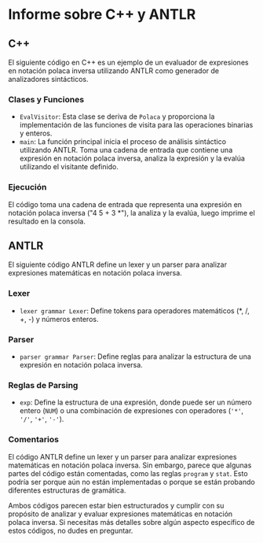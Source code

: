 # Informe sobre C++ y ANTLR

## C++

El siguiente código en C++ es un ejemplo de un evaluador de expresiones en notación polaca inversa utilizando ANTLR como generador de analizadores sintácticos.

### Clases y Funciones

- `EvalVisitor`: Esta clase se deriva de `Polaca` y proporciona la implementación de las funciones de visita para las operaciones binarias y enteros.
- `main`: La función principal inicia el proceso de análisis sintáctico utilizando ANTLR. Toma una cadena de entrada que contiene una expresión en notación polaca inversa, analiza la expresión y la evalúa utilizando el visitante definido.

### Ejecución

El código toma una cadena de entrada que representa una expresión en notación polaca inversa ("4 5 + 3 *"), la analiza y la evalúa, luego imprime el resultado en la consola.

## ANTLR

El siguiente código ANTLR define un lexer y un parser para analizar expresiones matemáticas en notación polaca inversa.

### Lexer

- `lexer grammar Lexer`: Define tokens para operadores matemáticos (*, /, +, -) y números enteros.

### Parser

- `parser grammar Parser`: Define reglas para analizar la estructura de una expresión en notación polaca inversa.

### Reglas de Parsing

- `exp`: Define la estructura de una expresión, donde puede ser un número entero (`NUM`) o una combinación de expresiones con operadores (`'*'`, `'/'`, `'+'`, `'-'`).

### Comentarios

El código ANTLR define un lexer y un parser para analizar expresiones matemáticas en notación polaca inversa. Sin embargo, parece que algunas partes del código están comentadas, como las reglas `program` y `stat`. Esto podría ser porque aún no están implementadas o porque se están probando diferentes estructuras de gramática.

Ambos códigos parecen estar bien estructurados y cumplir con su propósito de analizar y evaluar expresiones matemáticas en notación polaca inversa. Si necesitas más detalles sobre algún aspecto específico de estos códigos, no dudes en preguntar.
